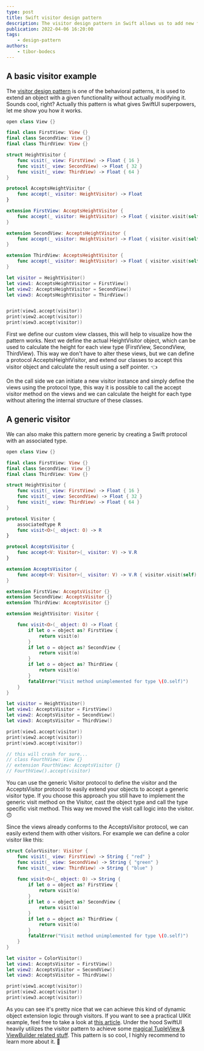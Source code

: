 ```yaml
---
type: post
title: Swift visitor design pattern
description: The visitor design pattern in Swift allows us to add new features to an existing group of objects without altering the original code.
publication: 2022-04-06 16:20:00
tags: 
    - design-pattern
authors:
    - tibor-bodecs
---
```


## A basic visitor example

The [visitor design pattern](https://en.wikipedia.org/wiki/Visitor_pattern) is one of the behavioral patterns, it is used to extend an object with a given functionality without actually modifying it. Sounds cool, right? Actually this pattern is what gives SwiftUI superpowers, let me show you how it works.

```swift
open class View {}

final class FirstView: View {}
final class SecondView: View {}
final class ThirdView: View {}

struct HeightVisitor {
    func visit(_ view: FirstView) -> Float { 16 }
    func visit(_ view: SecondView) -> Float { 32 }
    func visit(_ view: ThirdView) -> Float { 64 }
}

protocol AcceptsHeightVisitor {
    func accept(_ visitor: HeightVisitor) -> Float
}

extension FirstView: AcceptsHeightVisitor {
    func accept(_ visitor: HeightVisitor) -> Float { visitor.visit(self) }
}

extension SecondView: AcceptsHeightVisitor {
    func accept(_ visitor: HeightVisitor) -> Float { visitor.visit(self) }
}

extension ThirdView: AcceptsHeightVisitor {
    func accept(_ visitor: HeightVisitor) -> Float { visitor.visit(self) }
}

let visitor = HeightVisitor()
let view1: AcceptsHeightVisitor = FirstView()
let view2: AcceptsHeightVisitor = SecondView()
let view3: AcceptsHeightVisitor = ThirdView()


print(view1.accept(visitor))
print(view2.accept(visitor))
print(view3.accept(visitor))
```

First we define our custom view classes, this will help to visualize how the pattern works. Next we define the actual HeightVisitor object, which can be used to calculate the height for each view type (FirstView, SecondView, ThirdView). This way we don't have to alter these views, but we can define a protocol AcceptsHeightVisitor, and extend our classes to accept this visitor object and calculate the result using a self pointer. 👈

On the call side we can initiate a new visitor instance and simply define the views using the protocol type, this way it is possible to call the accept visitor method on the views and we can calculate the height for each type without altering the internal structure of these classes.

## A generic visitor

We can also make this pattern more generic by creating a Swift protocol with an associated type.

```swift
open class View {}

final class FirstView: View {}
final class SecondView: View {}
final class ThirdView: View {}

struct HeightVisitor {
    func visit(_ view: FirstView) -> Float { 16 }
    func visit(_ view: SecondView) -> Float { 32 }
    func visit(_ view: ThirdView) -> Float { 64 }
}

protocol Visitor {
    associatedtype R
    func visit<O>(_ object: O) -> R
}

protocol AcceptsVisitor {
    func accept<V: Visitor>(_ visitor: V) -> V.R
}

extension AcceptsVisitor {
    func accept<V: Visitor>(_ visitor: V) -> V.R { visitor.visit(self) }
}

extension FirstView: AcceptsVisitor {}
extension SecondView: AcceptsVisitor {}
extension ThirdView: AcceptsVisitor {}

extension HeightVisitor: Visitor {

    func visit<O>(_ object: O) -> Float {
        if let o = object as? FirstView {
            return visit(o)
        }
        if let o = object as? SecondView {
            return visit(o)
        }
        if let o = object as? ThirdView {
            return visit(o)
        }
        fatalError("Visit method unimplemented for type \(O.self)")
    }
}

let visitor = HeightVisitor()
let view1: AcceptsVisitor = FirstView()
let view2: AcceptsVisitor = SecondView()
let view3: AcceptsVisitor = ThirdView()

print(view1.accept(visitor))
print(view2.accept(visitor))
print(view3.accept(visitor))

// this will crash for sure...
// class FourthView: View {}
// extension FourthView: AcceptsVisitor {}
// FourthView().accept(visitor)
```

You can use the generic Visitor protocol to define the visitor and the AcceptsVisitor protocol to easily extend your objects to accept a generic visitor type. If you choose this approach you still have to implement the generic visit method on the Visitor, cast the object type and call the type specific visit method. This way we moved the visit call logic into the visitor. 🙃

Since the views already conforms to the AcceptsVisitor protocol, we can easily extend them with other visitors. For example we can define a color visitor like this:

```swift
struct ColorVisitor: Visitor {
    func visit(_ view: FirstView) -> String { "red" }
    func visit(_ view: SecondView) -> String { "green" }
    func visit(_ view: ThirdView) -> String { "blue" }
    
    func visit<O>(_ object: O) -> String {
        if let o = object as? FirstView {
            return visit(o)
        }
        if let o = object as? SecondView {
            return visit(o)
        }
        if let o = object as? ThirdView {
            return visit(o)
        }
        fatalError("Visit method unimplemented for type \(O.self)")
    }
}

let visitor = ColorVisitor()
let view1: AcceptsVisitor = FirstView()
let view2: AcceptsVisitor = SecondView()
let view3: AcceptsVisitor = ThirdView()

print(view1.accept(visitor))
print(view2.accept(visitor))
print(view3.accept(visitor))
```

As you can see it's pretty nice that we can achieve this kind of dynamic object extension logic through visitors. If you want to see a practical UIKit example, feel free to take a look at [this article](https://sudonull.com/post/7200-Architectural-pattern-Visitor-Visitor-in-the-universe-of-iOS-and-Swift). Under the hood SwiftUI heavily utilizes the visitor pattern to achieve some [magical TupleView & ViewBuilder related stuff](https://forums.swift.org/t/swiftui-viewbuilder-result-is-a-tupleview-how-is-apple-using-it-and-able-to-avoid-turning-things-into-anyview/28181/4). This pattern is so cool, I highly recommend to learn more about it. 💪
